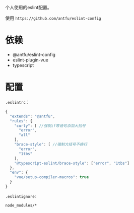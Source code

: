 个人使用的eslint配置。


使用 `https://github.com/antfu/eslint-config`

# 依赖

 - @antfu/eslint-config
 - eslint-plugin-vue
 - typescript

# 配置

`.eslintrc`：

```javascript
{
  "extends": "@antfu",
  "rules": {
    "curly": [ //强制if等语句添加大括号
      "error",
      "all"
    ],
    "brace-style": [ //强制大括号不换行
      "error",
      "1tbs"
    ],
    "@typescript-eslint/brace-style": ["error", "1tbs"]
  },
  "env": {
    "vue/setup-compiler-macros": true
  }
}
```

`.eslintignore`:

```
node_modules/*
```